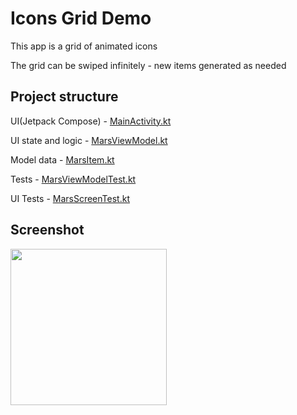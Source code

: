 # Icons Grid Demo

This app is a grid of animated icons

The grid can be swiped infinitely - new items generated as needed

## Project structure

UI(Jetpack Compose) - [MainActivity.kt](app/src/main/java/com/programisha/marsphotos/MainActivity.kt)

UI state and logic - [MarsViewModel.kt](app/src/main/java/com/programisha/marsphotos/MarsViewModel.kt)

Model data - [MarsItem.kt](app/src/main/java/com/programisha/marsphotos/MarsItem.kt)

Tests - [MarsViewModelTest.kt](app/src/test/java/com/programisha/marsphotos/MarsViewModelTest.kt)

UI Tests - [MarsScreenTest.kt](app/src/androidTest/java/com/programisha/marsphotos/MarsScreenTest.kt)

## Screenshot

<img src="https://github.com/user-attachments/assets/64fd18c5-c8e2-4aae-9ce0-b240cece544a" width=250 >

